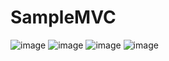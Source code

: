 # SampleMVC
![image](https://user-images.githubusercontent.com/107072477/226538715-6206b83d-0b13-499d-ac2c-1bfc2b47620d.png)
![image](https://user-images.githubusercontent.com/107072477/226538877-55d5f5bc-6f95-409b-997d-ab836841aeec.png)
![image](https://user-images.githubusercontent.com/107072477/226539204-3d68edbb-2e1e-4f0a-ae52-dcf7b637291e.png)
![image](https://user-images.githubusercontent.com/107072477/226539265-24db9a33-b358-478a-9b49-b740dd2bf903.png)
